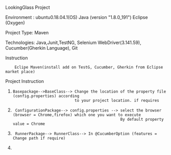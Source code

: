 LookingGlass Project


Environment : ubuntu0.18.04.1(OS)
              Java (version "1.8.0_191")
              Eclipse (Oxygen)  

Project Type: Maven 

Technologies: Java,Junit,TestNG, Selenium WebDriver(3.141.59), Cucumber(Gherkin Language), Git
  
Instruction 
                      
        Eclipe Maven(install add on TestG, Cucumber, Gherkin from Eclipse market place)

Project Instruction

         
   1.     Basepackage-->BaseClass--> Change the location of the property file (config.properties) according
                                     to your project location. if requires

   2.      ConfigurationPackage--> config.properties --> select the browser (browser = Chrome,firefox) which one you want to execute 
                                                         By default property value = Chrome
 
   3.      RunnerPackage--> RunnerClass--> In @CucumberOption (features = Change path if require)

   4.
                                                                            
                                     
 
              
